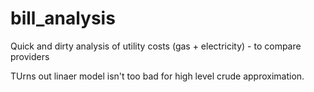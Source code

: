 # bill_analysis
Quick and dirty analysis of utility costs (gas + electricity) - to compare providers

TUrns out linaer model isn't too bad for high level crude approximation.
